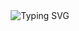<div align="center">
  <img src="https://readme-typing-svg.herokuapp.com?font=Fira+Code&weight=700&size=24&pause=1000&color=F7E8CC&center=true&vCenter=true&random=true&width=435&lines=Hi+%F0%9F%91%8B+I'm+Ayman+Faik" alt="Typing SVG" />
</div>
